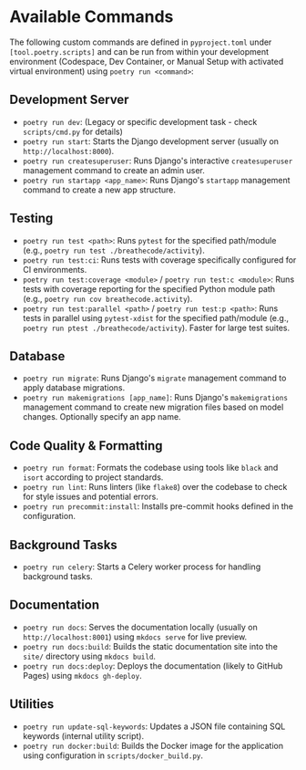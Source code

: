 # Available Commands

The following custom commands are defined in `pyproject.toml` under `[tool.poetry.scripts]` and can be run from within your development environment (Codespace, Dev Container, or Manual Setup with activated virtual environment) using `poetry run <command>`:

## Development Server
*   `poetry run dev`: (Legacy or specific development task - check `scripts/cmd.py` for details)
*   `poetry run start`: Starts the Django development server (usually on `http://localhost:8000`).
*   `poetry run createsuperuser`: Runs Django's interactive `createsuperuser` management command to create an admin user.
*   `poetry run startapp <app_name>`: Runs Django's `startapp` management command to create a new app structure.

## Testing
*   `poetry run test <path>`: Runs `pytest` for the specified path/module (e.g., `poetry run test ./breathecode/activity`).
*   `poetry run test:ci`: Runs tests with coverage specifically configured for CI environments.
*   `poetry run test:coverage <module>` / `poetry run test:c <module>`: Runs tests with coverage reporting for the specified Python module path (e.g., `poetry run cov breathecode.activity`).
*   `poetry run test:parallel <path>` / `poetry run test:p <path>`: Runs tests in parallel using `pytest-xdist` for the specified path/module (e.g., `poetry run ptest ./breathecode/activity`). Faster for large test suites.

## Database
*   `poetry run migrate`: Runs Django's `migrate` management command to apply database migrations.
*   `poetry run makemigrations [app_name]`: Runs Django's `makemigrations` management command to create new migration files based on model changes. Optionally specify an app name.

## Code Quality & Formatting
*   `poetry run format`: Formats the codebase using tools like `black` and `isort` according to project standards.
*   `poetry run lint`: Runs linters (like `flake8`) over the codebase to check for style issues and potential errors.
*   `poetry run precommit:install`: Installs pre-commit hooks defined in the configuration.

## Background Tasks
*   `poetry run celery`: Starts a Celery worker process for handling background tasks.

## Documentation
*   `poetry run docs`: Serves the documentation locally (usually on `http://localhost:8001`) using `mkdocs serve` for live preview.
*   `poetry run docs:build`: Builds the static documentation site into the `site/` directory using `mkdocs build`.
*   `poetry run docs:deploy`: Deploys the documentation (likely to GitHub Pages) using `mkdocs gh-deploy`.

## Utilities
*   `poetry run update-sql-keywords`: Updates a JSON file containing SQL keywords (internal utility script).
*   `poetry run docker:build`: Builds the Docker image for the application using configuration in `scripts/docker_build.py`.
